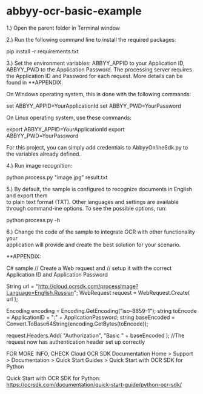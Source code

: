 # abbyy-ocr-basic-example

1.) Open the parent folder in Terminal window



2.) Run the following command line to install the required packages:

pip install -r requirements.txt



3.) Set the environment variables: ABBYY_APPID to your Application ID, ABBYY_PWD to the
Application Password. 
The processing server requires the Application ID and Password for each request. 
More details can be found in **APPENDIX.

On Windows operating system, this is done with the following commands:

set ABBYY_APPID=YourApplicationId
set ABBYY_PWD=YourPassword

On Linux operating system, use these commands:

export ABBYY_APPID=YourApplicationId
export ABBYY_PWD=YourPassword

For this project, you can simply add credentials to AbbyyOnlineSdk.py to the variables
already defined.



4.) Run image recognition:

python process.py "image.jpg" result.txt



5.) By default, the sample is configured to recognize documents in English and export them    
to plain text format (TXT). Other languages and settings are available through 
command-ine options. To see the possible options, run:

python process.py -h



6.) Change the code of the sample to integrate OCR with other functionality your   
application will provide and create the best solution for your scenario.




**APPENDIX:

C# sample
// Create a Web request and 
// setup it with the correct Application ID and Application Password

String url = "http://cloud.ocrsdk.com/processImage?Language=English,Russian";
WebRequest request = WebRequest.Create( url );

Encoding encoding = Encoding.GetEncoding("iso-8859-1");
string toEncode = ApplicationID + ":" + ApplicationPassword;
string baseEncoded = Convert.ToBase64String(encoding.GetBytes(toEncode));

request.Headers.Add( "Authorization", "Basic " + baseEncoded ); 
//The request now has authentication header set up correctly



FOR MORE INFO, CHECK Cloud OCR SDK Documentation
Home > Support > Documentation > Quick Start Guides > Quick Start with OCR SDK for Python

Quick Start with OCR SDK for Python: https://ocrsdk.com/documentation/quick-start-guide/python-ocr-sdk/
